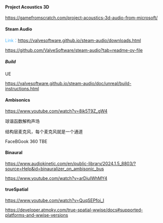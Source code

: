 #### Project Acoustics 3D

https://gamefromscratch.com/project-acoustics-3d-audio-from-microsoft/

#### Steam Audio

<font color=#4db8ff>Link：</font>https://valvesoftware.github.io/steam-audio/downloads.html

https://github.com/ValveSoftware/steam-audio?tab=readme-ov-file

##### Build

UE

https://valvesoftware.github.io/steam-audio/doc/unreal/build-instructions.html

#### Ambisonics

https://www.youtube.com/watch?v=8ik5T9Z_gW4 

球谐函数解构声场

结构层麦克风，每个麦克风就是一个通道

FaceBGook 360 TBE

#### Binaural

https://www.audiokinetic.com/en/public-library/2024.1.5_8803/?source=Help&id=binauralizer_on_ambisonic_bus

https://www.youtube.com/watch?v=arDiuIWhMY4

#### trueSpatial

https://www.youtube.com/watch?v=QuqSEPfoi_I

https://developer.atmoky.com/true-spatial-wwise/docs#supported-platforms-and-wwise-versions
